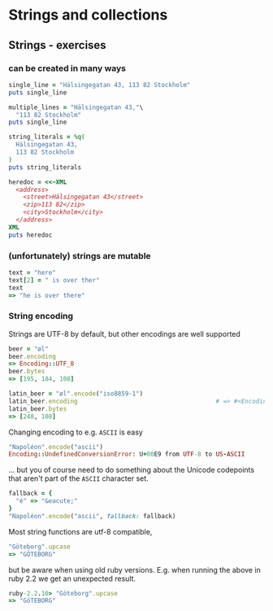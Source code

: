 # Strings and collections

## Strings - exercises

### can be created in many ways

```ruby
single_line = "Hälsingegatan 43, 113 82 Stockholm"
puts single_line

multiple_lines = "Hälsingegatan 43,"\
  "113 82 Stockholm"
puts single_line

string_literals = %q(
  Hälsingegatan 43,
  113 82 Stockholm
)
puts string_literals

heredoc = <<~XML
  <address>
    <street>Hälsingegatan 43</street>
    <zip>113 82</zip>
    <city>Stockholm</city>
  </address>
XML
puts heredoc
```

### (unfortunately) strings are mutable

```ruby
text = "here"
text[2] = " is over ther"
text
=> "he is over there"
```

### String encoding

Strings are UTF-8 by default, but other encodings are well supported

```ruby
beer = "øl"
beer.encoding
=> Encoding::UTF_8
beer.bytes
=> [195, 184, 108]

latin_beer = "øl".encode("iso8859-1")
latin_beer.encoding                                      # => #<Encoding:ISO-8859-1>
latin_beer.bytes
=> [248, 108]
```

Changing encoding to e.g. `ASCII` is easy

```ruby
"Napoléon".encode("ascii")
Encoding::UndefinedConversionError: U+00E9 from UTF-8 to US-ASCII
```

... but you of course need to do something about the Unicode codepoints that aren't part of the `ASCII` character set.

```ruby
fallback = {
  "é" => "&eacute;"
}
"Napoléon".encode("ascii", fallback: fallback)
```

Most string functions are utf-8 compatible,

```ruby
"Göteborg".upcase
=> "GÖTEBORG"
```

but be aware when using old ruby versions. E.g. when running the above in ruby 2.2 we get an unexpected result.

```ruby
ruby-2.2.10> "Göteborg".upcase
=> "GöTEBORG"
```

